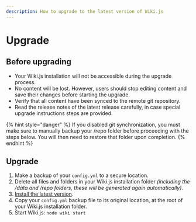 ```yaml
---
description: How to upgrade to the latest version of Wiki.js
---
```


# Upgrade

## Before upgrading

* Your Wiki.js installation will not be accessible during the upgrade process.
* No content will be lost. However, users should stop editing content and save their changes before starting the upgrade.
* Verify that all content have been synced to the remote git repository.
* Read the release notes of the latest release carefully, in case special upgrade instructions steps are provided.

{% hint style="danger" %}
If you disabled git synchronization, you must make sure to manually backup your /repo folder before proceeding with the steps below. You will then need to restore that folder upon completion.
{% endhint %}

## Upgrade

1. Make a backup of your `config.yml` to a secure location.
2. Delete all files and folders in your Wiki.js installation folder _\(including the /data and /repo folders, these will be generated again automatically\)_.
3. [Install the latest version](installation/).
4. Copy your `config.yml` backup file to its original location, at the root of your Wiki.js installation folder.
5. Start Wiki.js: `node wiki start`



